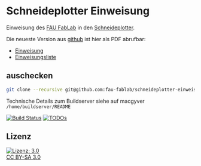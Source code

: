Schneideplotter Einweisung
==========================

Einweisung des [FAU FabLab](https://fablab.fau.de) in den [Schneideplotter](https://fablab.fau.de/tool/schneideplotter).

Die neueste Version aus [github](https://github.com/fau-fablab/schneideplotter-einweisung) ist hier als PDF abrufbar:

- [Einweisung](https://user.fablab.fau.de/~buildserver/schneideplotter-einweisung/Einweisung_Schneideplotter.pdf)
- [Einweisungsliste](https://user.fablab.fau.de/~buildserver/schneideplotter-einweisung/Einweisungsliste_Schneideplotter.pdf)

auschecken
----------

```bash
git clone --recursive git@github.com:fau-fablab/schneideplotter-einweisung.git
```

Technische Details zum Buildserver siehe auf macgyver `/home/buildserver/README`

[![Build Status](https://user.fablab.fau.de/~buildserver/schneideplotter-einweisung/status.svg)](https://user.fablab.fau.de/~buildserver/schneideplotter-einweisung/)
[![TODOs](https://user.fablab.fau.de/~buildserver/schneideplotter-einweisung/status-todos.svg)](https://user.fablab.fau.de/~buildserver/schneideplotter-einweisung/)

Lizenz
------

[![Lizenz: 3.0](https://licensebuttons.net/l/by-sa/3.0/de/88x31.png)</br>CC BY-SA 3.0](https://creativecommons.org/licenses/by-sa/3.0/)
